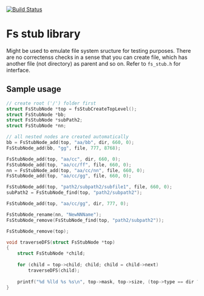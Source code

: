[![Build Status](https://travis-ci.org/rpz80/fs_stub.svg?branch=master)](https://travis-ci.org/rpz80/fs_stub)
# Fs stub library
Might be used to emulate file system sructure for testing purposes. There are no correctenss checks in a sense that you can create file, which has another file (not directory) as parent and so on. Refer to `fs_stub.h` for interface.

## Sample usage
``` C
// create root ('/') folder first
struct FsStubNode *top = fsStubCreateTopLevel(); 
struct FsStubNode *bb;
struct FsStubNode *subPath2;
struct FsStubNode *nn;

// all nested nodes are created automatically
bb = FsStubNode_add(top, "aa/bb", dir, 660, 0); 
FsStubNode_add(bb, "gg", file, 777, 8768);

FsStubNode_add(top, "aa/cc", dir, 660, 0);
FsStubNode_add(top, "aa/cc/ff", file, 660, 0);
nn = FsStubNode_add(top, "aa/cc/nn", file, 660, 0);
FsStubNode_add(top, "aa/cc/gg", file, 660, 0);

FsStubNode_add(top, "path2/subpath2/subfile1", file, 660, 0);
subPath2 = FsStubNode_find(top, "path2/subpath2");

FsStubNode_add(top, "aa/cc/gg", dir, 777, 0);

FsStubNode_rename(nn, "NewNNName");
FsStubNode_remove(FsStubNode_find(top, "path2/subpath2"));

FsStubNode_remove(top);

void traverseDFS(struct FsStubNode *top)
{
    struct FsStubNode *child;
    
    for (child = top->child; child; child = child->next)
        traverseDFS(child);
        
    printf("%d %lld %s %s\n", top->mask, top->size, (top->type == dir ? "Dir" : "File"), top->name);
}
```
